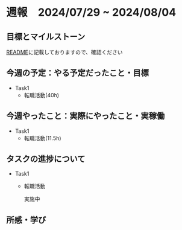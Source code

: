 # 週報　2024/07/29 ~ 2024/08/04

## 目標とマイルストーン
[README](https://github.com/Aki158/weekly-report/blob/main/README.md)に記載しておりますので、確認ください

## 今週の予定：やる予定だったこと・目標

- Task1
    - 転職活動(40h)

## 今週やったこと：実際にやったこと・実稼働

- Task1
    - 転職活動(11.5h)

## タスクの進捗について

- Task1
    - 転職活動

        実施中

## 所感・学び
